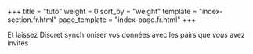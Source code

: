 +++
title = "tuto"
weight = 0
sort_by = "weight"
template = "index-section.fr.html"
page_template = "index-page.fr.html"
+++

Et laissez Discret synchroniser vos données avec les pairs que *vous* avez invités
